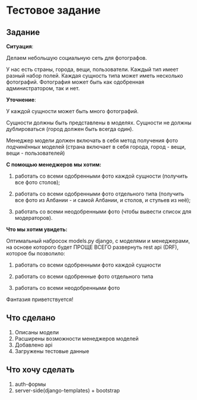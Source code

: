# Тестовое задание

## Задание
**Ситуация**: 

Делаем небольшую социальную сеть для фотографов.

У нас есть страны, города, вещи, пользователи. Каждый тип имеет разный набор полей. Каждая сущность типа может иметь несколько фотографий. Фотография может быть как одобренная администратором, так и нет.


**Уточнение**:

У каждой сущности может быть много фотографий.

Сущности должны быть представлены в моделях. Сущности не должны дублироваться (город должен быть всегда один).

Менеджер модели должен включать в себя метод получения фото _подчинённых_ моделей (страна включает в себя города, город - вещи, вещи - пользователей)


**С помощью менеджеров мы хотим:**

1) работать со всеми одобренными фото каждой сущности (получить все фото столов);

2) работать со всеми одобренными фото отдельного типа (получить все фото из Албании - и самой Албании,  и столов, и стульев из неё);

3) работать со всеми неодобренными фото (чтобы вывести список для модераторов).


**Что мы хотим увидеть:**

Оптимальный набросок models.py django, с моделями и менеджерами, на основе которого будет ПРОЩЕ ВСЕГО развернуть rest api (DRF), которое бы позволило:

1) работать со всеми одобренными фото каждой сущности

2) работать со всеми одобренные фото отдельного типа

3) работать со всеми неодобренными фото

Фантазия приветствуется!

## Что сделано
1. Описаны модели
2. Расширены возможности менеджеров моделей
3. Добавлено api
4. Загружены тестовые данные

## Что хочу сделать
1. auth-формы
2. server-side(django-templates) + bootstrap
